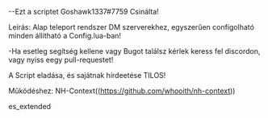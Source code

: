 --Ezt a scriptet Goshawk1337#7759 Csinálta!

Leírás: 
Alap teleport rendszer DM szerverekhez, egyszerűen configolható minden állítható a Config.lua-ban!

-Ha esetleg segítség kellene vagy Bugot találsz kérlek keress fel discordon, vagy nyiss eegy pull-requestet!

A Script eladása, és sajátnak hírdeetése TILOS!

Működéshez:
NH-Context((https://github.com/whooith/nh-context))

es_extended
